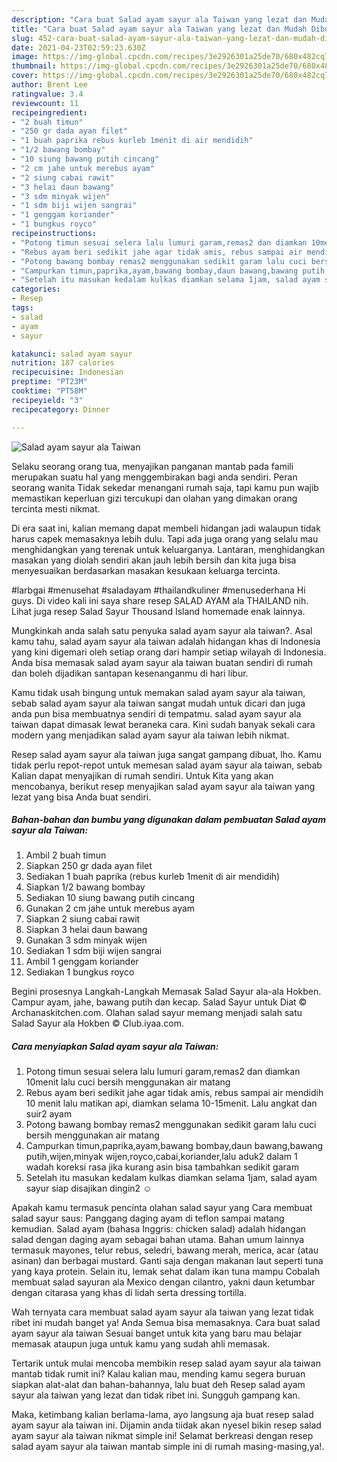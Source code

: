 ```yaml
---
description: "Cara buat Salad ayam sayur ala Taiwan yang lezat dan Mudah Dibuat"
title: "Cara buat Salad ayam sayur ala Taiwan yang lezat dan Mudah Dibuat"
slug: 452-cara-buat-salad-ayam-sayur-ala-taiwan-yang-lezat-dan-mudah-dibuat
date: 2021-04-23T02:59:23.630Z
image: https://img-global.cpcdn.com/recipes/3e2926301a25de70/680x482cq70/salad-ayam-sayur-ala-taiwan-foto-resep-utama.jpg
thumbnail: https://img-global.cpcdn.com/recipes/3e2926301a25de70/680x482cq70/salad-ayam-sayur-ala-taiwan-foto-resep-utama.jpg
cover: https://img-global.cpcdn.com/recipes/3e2926301a25de70/680x482cq70/salad-ayam-sayur-ala-taiwan-foto-resep-utama.jpg
author: Brent Lee
ratingvalue: 3.4
reviewcount: 11
recipeingredient:
- "2 buah timun"
- "250 gr dada ayan filet"
- "1 buah paprika rebus kurleb 1menit di air mendidih"
- "1/2 bawang bombay"
- "10 siung bawang putih cincang"
- "2 cm jahe untuk merebus ayam"
- "2 siung cabai rawit"
- "3 helai daun bawang"
- "3 sdm minyak wijen"
- "1 sdm biji wijen sangrai"
- "1 genggam koriander"
- "1 bungkus royco"
recipeinstructions:
- "Potong timun sesuai selera lalu lumuri garam,remas2 dan diamkan 10menit lalu cuci bersih menggunakan air matang"
- "Rebus ayam beri sedikit jahe agar tidak amis, rebus sampai air mendidih 10 menit lalu matikan api, diamkan selama 10-15menit. Lalu angkat dan suir2 ayam"
- "Potong bawang bombay remas2 menggunakan sedikit garam lalu cuci bersih menggunakan air matang"
- "Campurkan timun,paprika,ayam,bawang bombay,daun bawang,bawang putih,wijen,minyak wijen,royco,cabai,koriander,lalu aduk2 dalam 1 wadah koreksi rasa jika kurang asin bisa tambahkan sedikit garam"
- "Setelah itu masukan kedalam kulkas diamkan selama 1jam, salad ayam sayur siap disajikan dingin2 ☺️"
categories:
- Resep
tags:
- salad
- ayam
- sayur

katakunci: salad ayam sayur 
nutrition: 187 calories
recipecuisine: Indonesian
preptime: "PT23M"
cooktime: "PT58M"
recipeyield: "3"
recipecategory: Dinner

---
```



![Salad ayam sayur ala Taiwan](https://img-global.cpcdn.com/recipes/3e2926301a25de70/680x482cq70/salad-ayam-sayur-ala-taiwan-foto-resep-utama.jpg)

Selaku seorang orang tua, menyajikan panganan mantab pada famili merupakan suatu hal yang menggembirakan bagi anda sendiri. Peran seorang  wanita Tidak sekedar menangani rumah saja, tapi kamu pun wajib memastikan keperluan gizi tercukupi dan olahan yang dimakan orang tercinta mesti nikmat.

Di era  saat ini, kalian memang dapat membeli hidangan jadi walaupun tidak harus capek memasaknya lebih dulu. Tapi ada juga orang yang selalu mau menghidangkan yang terenak untuk keluarganya. Lantaran, menghidangkan masakan yang diolah sendiri akan jauh lebih bersih dan kita juga bisa menyesuaikan berdasarkan masakan kesukaan keluarga tercinta. 

#larbgai #menusehat #saladayam #thailandkuliner #menusederhana Hi guys. Di video kali ini saya share resep SALAD AYAM ala THAILAND nih. Lihat juga resep Salad Sayur Thousand Island homemade enak lainnya.

Mungkinkah anda salah satu penyuka salad ayam sayur ala taiwan?. Asal kamu tahu, salad ayam sayur ala taiwan adalah hidangan khas di Indonesia yang kini digemari oleh setiap orang dari hampir setiap wilayah di Indonesia. Anda bisa memasak salad ayam sayur ala taiwan buatan sendiri di rumah dan boleh dijadikan santapan kesenanganmu di hari libur.

Kamu tidak usah bingung untuk memakan salad ayam sayur ala taiwan, sebab salad ayam sayur ala taiwan sangat mudah untuk dicari dan juga anda pun bisa membuatnya sendiri di tempatmu. salad ayam sayur ala taiwan dapat dimasak lewat beraneka cara. Kini sudah banyak sekali cara modern yang menjadikan salad ayam sayur ala taiwan lebih nikmat.

Resep salad ayam sayur ala taiwan juga sangat gampang dibuat, lho. Kamu tidak perlu repot-repot untuk memesan salad ayam sayur ala taiwan, sebab Kalian dapat menyajikan di rumah sendiri. Untuk Kita yang akan mencobanya, berikut resep menyajikan salad ayam sayur ala taiwan yang lezat yang bisa Anda buat sendiri.

<!--inarticleads1-->

##### Bahan-bahan dan bumbu yang digunakan dalam pembuatan Salad ayam sayur ala Taiwan:

1. Ambil 2 buah timun
1. Siapkan 250 gr dada ayan filet
1. Sediakan 1 buah paprika (rebus kurleb 1menit di air mendidih)
1. Siapkan 1/2 bawang bombay
1. Sediakan 10 siung bawang putih cincang
1. Gunakan 2 cm jahe untuk merebus ayam
1. Siapkan 2 siung cabai rawit
1. Siapkan 3 helai daun bawang
1. Gunakan 3 sdm minyak wijen
1. Sediakan 1 sdm biji wijen sangrai
1. Ambil 1 genggam koriander
1. Sediakan 1 bungkus royco


Begini prosesnya Langkah-Langkah Memasak Salad Sayur ala-ala Hokben. Campur ayam, jahe, bawang putih dan kecap. Salad Sayur untuk Diat © Archanaskitchen.com. Olahan salad sayur memang menjadi salah satu Salad Sayur ala Hokben © Club.iyaa.com. 

<!--inarticleads2-->

##### Cara menyiapkan Salad ayam sayur ala Taiwan:

1. Potong timun sesuai selera lalu lumuri garam,remas2 dan diamkan 10menit lalu cuci bersih menggunakan air matang
1. Rebus ayam beri sedikit jahe agar tidak amis, rebus sampai air mendidih 10 menit lalu matikan api, diamkan selama 10-15menit. Lalu angkat dan suir2 ayam
1. Potong bawang bombay remas2 menggunakan sedikit garam lalu cuci bersih menggunakan air matang
1. Campurkan timun,paprika,ayam,bawang bombay,daun bawang,bawang putih,wijen,minyak wijen,royco,cabai,koriander,lalu aduk2 dalam 1 wadah koreksi rasa jika kurang asin bisa tambahkan sedikit garam
1. Setelah itu masukan kedalam kulkas diamkan selama 1jam, salad ayam sayur siap disajikan dingin2 ☺️


Apakah kamu termasuk pencinta olahan salad sayur yang Cara membuat salad sayur saus: Panggang daging ayam di teflon sampai matang kemudian. Salad ayam (bahasa Inggris: chicken salad) adalah hidangan salad dengan daging ayam sebagai bahan utama. Bahan umum lainnya termasuk mayones, telur rebus, seledri, bawang merah, merica, acar (atau asinan) dan berbagai mustard. Ganti saja dengan makanan laut seperti tuna yang kaya protein. Selain itu, lemak sehat dalam ikan tuna mampu Cobalah membuat salad sayuran ala Mexico dengan cilantro, yakni daun ketumbar dengan citarasa yang khas di lidah serta dressing tortilla. 

Wah ternyata cara membuat salad ayam sayur ala taiwan yang lezat tidak ribet ini mudah banget ya! Anda Semua bisa memasaknya. Cara buat salad ayam sayur ala taiwan Sesuai banget untuk kita yang baru mau belajar memasak ataupun juga untuk kamu yang sudah ahli memasak.

Tertarik untuk mulai mencoba membikin resep salad ayam sayur ala taiwan mantab tidak rumit ini? Kalau kalian mau, mending kamu segera buruan siapkan alat-alat dan bahan-bahannya, lalu buat deh Resep salad ayam sayur ala taiwan yang lezat dan tidak ribet ini. Sungguh gampang kan. 

Maka, ketimbang kalian berlama-lama, ayo langsung aja buat resep salad ayam sayur ala taiwan ini. Dijamin anda tiidak akan nyesel bikin resep salad ayam sayur ala taiwan nikmat simple ini! Selamat berkreasi dengan resep salad ayam sayur ala taiwan mantab simple ini di rumah masing-masing,ya!.

